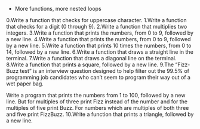 - More functions, more nested loops

0.Write a function that checks for uppercase character.
1.Write a function that checks for a digit (0 through 9).
2.Write a function that multiplies two integers.
3.Write a function that prints the numbers, from 0 to 9, followed by a new line.
4.Write a function that prints the numbers, from 0 to 9, followed by a new line.
5.Write a function that prints 10 times the numbers, from 0 to 14, followed by a new line.
6.Write a function that draws a straight line in the terminal.
7.Write a function that draws a diagonal line on the terminal.
8.Write a function that prints a square, followed by a new line.
9.The “Fizz-Buzz test” is an interview question designed to help filter out the 99.5% of programming job candidates who can’t seem to program their way out of a wet paper bag.

Write a program that prints the numbers from 1 to 100, followed by a new line. But for multiples of three print Fizz instead of the number and for the multiples of five print Buzz. For numbers which are multiples of both three and five print FizzBuzz.
10.Write a function that prints a triangle, followed by a new line.

